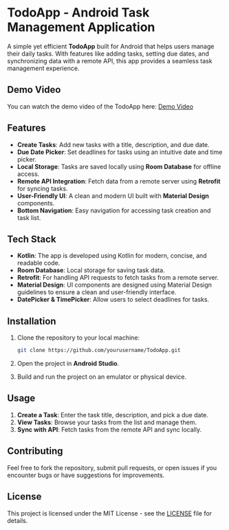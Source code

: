 # TodoApp - Android Task Management Application

A simple yet efficient **TodoApp** built for Android that helps users manage their daily tasks. With features like adding tasks, setting due dates, and synchronizing data with a remote API, this app provides a seamless task management experience.


## Demo Video

You can watch the demo video of the TodoApp here: [Demo Video](https://drive.google.com/drive/folders/1zmvdTQoLVKrV45CE9kpba0hDj1CDz_8p)


## Features

- **Create Tasks**: Add new tasks with a title, description, and due date.
- **Due Date Picker**: Set deadlines for tasks using an intuitive date and time picker.
- **Local Storage**: Tasks are saved locally using **Room Database** for offline access.
- **Remote API Integration**: Fetch data from a remote server using **Retrofit** for syncing tasks.
- **User-Friendly UI**: A clean and modern UI built with **Material Design** components.
- **Bottom Navigation**: Easy navigation for accessing task creation and task list.

## Tech Stack

- **Kotlin**: The app is developed using Kotlin for modern, concise, and readable code.
- **Room Database**: Local storage for saving task data.
- **Retrofit**: For handling API requests to fetch tasks from a remote server.
- **Material Design**: UI components are designed using Material Design guidelines to ensure a clean and user-friendly interface.
- **DatePicker & TimePicker**: Allow users to select deadlines for tasks.

## Installation

1. Clone the repository to your local machine:
    ```bash
    git clone https://github.com/yourusername/TodoApp.git
    ```

2. Open the project in **Android Studio**.

3. Build and run the project on an emulator or physical device.





## Usage

1. **Create a Task**: Enter the task title, description, and pick a due date.
2. **View Tasks**: Browse your tasks from the list and manage them.
3. **Sync with API**: Fetch tasks from the remote API and sync locally.

## Contributing

Feel free to fork the repository, submit pull requests, or open issues if you encounter bugs or have suggestions for improvements.

## License

This project is licensed under the MIT License - see the [LICENSE](LICENSE) file for details.
